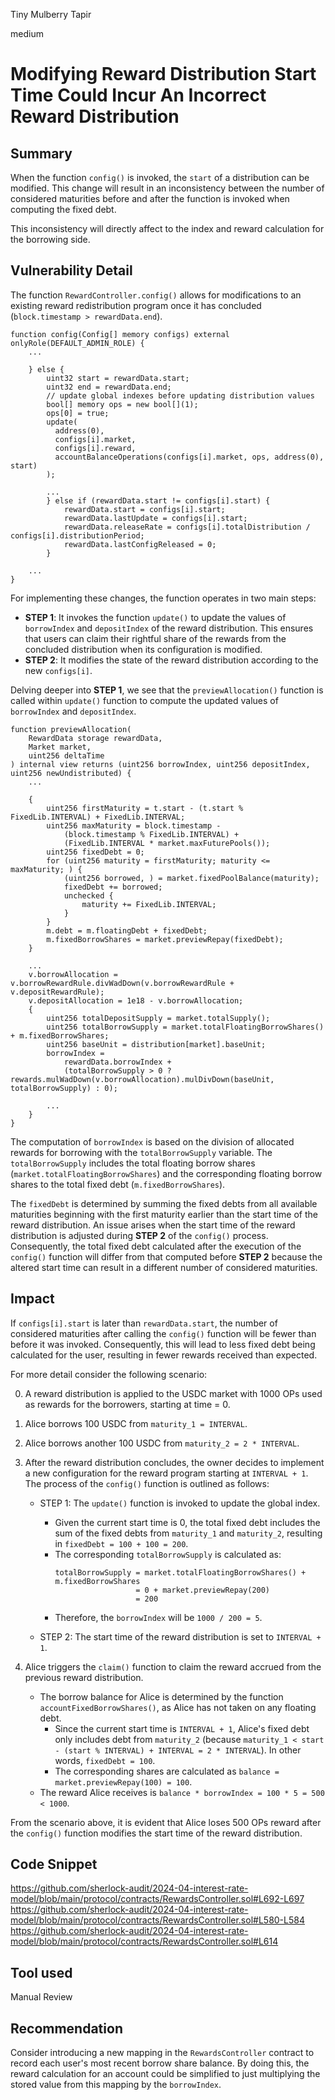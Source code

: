 Tiny Mulberry Tapir

medium

# Modifying Reward Distribution Start Time Could Incur An Incorrect Reward Distribution

## Summary
When the function `config()` is invoked, the `start` of a distribution can be modified. This change will result in an inconsistency between the number of considered maturities before and after the function is invoked when computing the fixed debt.

This inconsistency will directly affect to the index and reward calculation for the borrowing side. 

## Vulnerability Detail
The function `RewardController.config()` allows for modifications to an existing reward redistribution program once it has concluded (`block.timestamp > rewardData.end`).

```solidity=
function config(Config[] memory configs) external onlyRole(DEFAULT_ADMIN_ROLE) {
    ... 
    
    } else {
        uint32 start = rewardData.start;
        uint32 end = rewardData.end;
        // update global indexes before updating distribution values
        bool[] memory ops = new bool[](1);
        ops[0] = true;
        update(
          address(0),
          configs[i].market,
          configs[i].reward,
          accountBalanceOperations(configs[i].market, ops, address(0), start)
        );
    
        ... 
        } else if (rewardData.start != configs[i].start) {
            rewardData.start = configs[i].start;
            rewardData.lastUpdate = configs[i].start;
            rewardData.releaseRate = configs[i].totalDistribution / configs[i].distributionPeriod;
            rewardData.lastConfigReleased = 0;
        }

    ...
}
```

For implementing these changes, the function operates in two main steps:
* **STEP 1**: It invokes the function `update()` to update the values of `borrowIndex` and `depositIndex` of the reward distribution. This ensures that users can claim their rightful share of the rewards from the concluded distribution when its configuration is modified.
* **STEP 2**: It modifies the state of the reward distribution according to the new `configs[i]`.

Delving deeper into **STEP 1**, we see that the `previewAllocation()` function is called within `update()` function to compute the updated values of `borrowIndex` and `depositIndex`.

```solidity=
function previewAllocation(
    RewardData storage rewardData,
    Market market,
    uint256 deltaTime
) internal view returns (uint256 borrowIndex, uint256 depositIndex, uint256 newUndistributed) {
    ... 
    
    {
        uint256 firstMaturity = t.start - (t.start % FixedLib.INTERVAL) + FixedLib.INTERVAL;
        uint256 maxMaturity = block.timestamp -
            (block.timestamp % FixedLib.INTERVAL) +
            (FixedLib.INTERVAL * market.maxFuturePools());
        uint256 fixedDebt = 0;
        for (uint256 maturity = firstMaturity; maturity <= maxMaturity; ) {
            (uint256 borrowed, ) = market.fixedPoolBalance(maturity);
            fixedDebt += borrowed;
            unchecked {
                maturity += FixedLib.INTERVAL;
            }
        }
        m.debt = m.floatingDebt + fixedDebt;
        m.fixedBorrowShares = market.previewRepay(fixedDebt);
    }
    
    ... 
    v.borrowAllocation = v.borrowRewardRule.divWadDown(v.borrowRewardRule + v.depositRewardRule);
    v.depositAllocation = 1e18 - v.borrowAllocation;
    {
        uint256 totalDepositSupply = market.totalSupply();
        uint256 totalBorrowSupply = market.totalFloatingBorrowShares() + m.fixedBorrowShares;
        uint256 baseUnit = distribution[market].baseUnit;
        borrowIndex =
            rewardData.borrowIndex +
            (totalBorrowSupply > 0 ? rewards.mulWadDown(v.borrowAllocation).mulDivDown(baseUnit, totalBorrowSupply) : 0);    
        
        ...
    }
}
```

The computation of `borrowIndex` is based on the division of allocated rewards for borrowing with the `totalBorrowSupply` variable. The `totalBorrowSupply` includes the total floating borrow shares (`market.totalFloatingBorrowShares`) and the corresponding floating borrow shares to the total fixed debt (`m.fixedBorrowShares`).

The `fixedDebt` is determined by summing the fixed debts from all available maturities beginning with the first maturity earlier than the start time of the reward distribution. An issue arises when the start time of the reward distribution is adjusted during **STEP 2** of the `config()` process. Consequently, the total fixed debt calculated after the execution of the `config()` function will differ from that computed before **STEP 2** because the altered start time can result in a different number of considered maturities.

## Impact
If `configs[i].start` is later than `rewardData.start`, the number of considered maturities after calling the `config()` function will be fewer than before it was invoked. Consequently, this will lead to less fixed debt being calculated for the user, resulting in fewer rewards received than expected.

For more detail consider the following scenario: 

0. A reward distribution is applied to the USDC market with 1000 OPs used as rewards for the borrowers, starting at time = 0.
1. Alice borrows 100 USDC from `maturity_1 = INTERVAL`.
2. Alice borrows another 100 USDC from `maturity_2 = 2 * INTERVAL`.
3. After the reward distribution concludes, the owner decides to implement a new configuration for the reward program starting at `INTERVAL + 1`. The process of the `config()` function is outlined as follows:
    * STEP 1: The `update()` function is invoked to update the global index.
        * Given the current start time is 0, the total fixed debt includes the sum of the fixed debts from `maturity_1` and `maturity_2`, resulting in `fixedDebt = 100 + 100 = 200`.
        * The corresponding `totalBorrowSupply` is calculated as:
            ```sh=
            totalBorrowSupply = market.totalFloatingBorrowShares() + m.fixedBorrowShares
                              = 0 + market.previewRepay(200)
                              = 200
            ```
        * Therefore, the `borrowIndex` will be `1000 / 200 = 5`.

    * STEP 2: The start time of the reward distribution is set to `INTERVAL + 1`.

4. Alice triggers the `claim()` function to claim the reward accrued from the previous reward distribution.
    * The borrow balance for Alice is determined by the function `accountFixedBorrowShares()`, as Alice has not taken on any floating debt.
        * Since the current start time is `INTERVAL + 1`, Alice's fixed debt only includes debt from `maturity_2` (because `maturity_1 < start - (start % INTERVAL) + INTERVAL = 2 * INTERVAL`). In other words, `fixedDebt = 100`.
        * The corresponding shares are calculated as `balance = market.previewRepay(100) = 100`.
    * The reward Alice receives is `balance * borrowIndex = 100 * 5 = 500 < 1000`.

From the scenario above, it is evident that Alice loses 500 OPs reward after the `config()` function modifies the start time of the reward distribution.

## Code Snippet
https://github.com/sherlock-audit/2024-04-interest-rate-model/blob/main/protocol/contracts/RewardsController.sol#L692-L697
https://github.com/sherlock-audit/2024-04-interest-rate-model/blob/main/protocol/contracts/RewardsController.sol#L580-L584
https://github.com/sherlock-audit/2024-04-interest-rate-model/blob/main/protocol/contracts/RewardsController.sol#L614

## Tool used
Manual Review

## Recommendation
Consider introducing a new mapping in the `RewardsController` contract to record each user's most recent borrow share balance. By doing this, the reward calculation for an account could be simplified to just multiplying the stored value from this mapping by the `borrowIndex`.